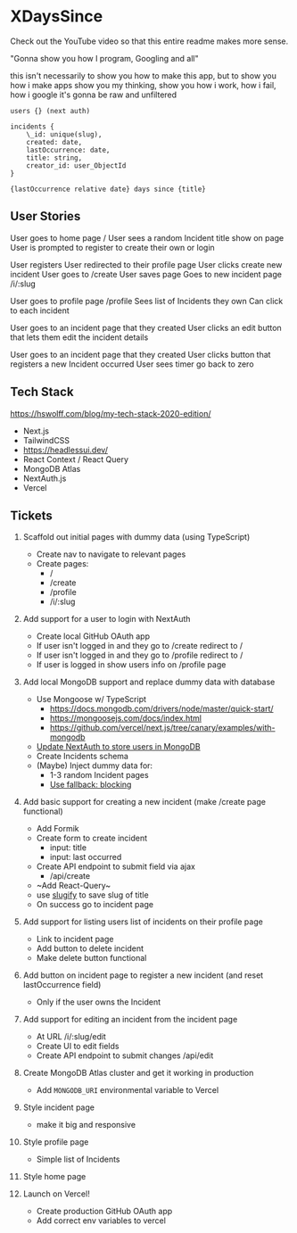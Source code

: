 # XDaysSince

Check out the YouTube video so that this entire readme makes more sense.

"Gonna show you how I program, Googling and all"

this isn't necessarily to show you how to make this app, but to show you how i make apps
show you my thinking, show you how i work, how i fail, how i google
it's gonna be raw and unfiltered

```
users {} (next auth)

incidents {
    \_id: unique(slug),
    created: date,
    lastOccurrence: date,
    title: string,
    creator_id: user_ObjectId
}
```

`{lastOccurrence relative date} days since {title}`

## User Stories

User goes to home page /
User sees a random Incident title show on page
User is prompted to register to create their own or login

User registers
User redirected to their profile page
User clicks create new incident
User goes to /create
User saves page
Goes to new incident page /i/:slug

User goes to profile page /profile
Sees list of Incidents they own
Can click to each incident

User goes to an incident page that they created
User clicks an edit button that lets them edit the incident details

User goes to an incident page that they created
User clicks button that registers a new Incident occurred
User sees timer go back to zero

## Tech Stack

https://hswolff.com/blog/my-tech-stack-2020-edition/

- Next.js
- TailwindCSS
- https://headlessui.dev/
- React Context / React Query
- MongoDB Atlas
- NextAuth.js
- Vercel

## Tickets

1. Scaffold out initial pages with dummy data (using TypeScript)
   - Create nav to navigate to relevant pages
   - Create pages:
     - /
     - /create
     - /profile
     - /i/:slug
2. Add support for a user to login with NextAuth
   - Create local GitHub OAuth app
   - If user isn't logged in and they go to /create redirect to /
   - If user isn't logged in and they go to /profile redirect to /
   - If user is logged in show users info on /profile page
3. Add local MongoDB support and replace dummy data with database
   - Use Mongoose w/ TypeScript
     - https://docs.mongodb.com/drivers/node/master/quick-start/
     - https://mongoosejs.com/docs/index.html
     - https://github.com/vercel/next.js/tree/canary/examples/with-mongodb
   - [Update NextAuth to store users in MongoDB](https://next-auth.js.org/configuration/options#database)
   - Create Incidents schema
   - (Maybe) Inject dummy data for:
     - 1-3 random Incident pages
     - [Use fallback: blocking](https://nextjs.org/docs/basic-features/data-fetching#fallback-blocking)
4. Add basic support for creating a new incident (make /create page functional)
   - Add Formik
   - Create form to create incident
     - input: title
     - input: last occurred
   - Create API endpoint to submit field via ajax
     - /api/create
   - ~Add React-Query~
   - use [slugify](https://www.npmjs.com/package/slugify) to save slug of title
   - On success go to incident page
5. Add support for listing users list of incidents on their profile page
   - Link to incident page
   - Add button to delete incident
   - Make delete button functional
6. Add button on incident page to register a new incident (and reset lastOccurrence field)
   - Only if the user owns the Incident
7. Add support for editing an incident from the incident page
   - At URL /i/:slug/edit
   - Create UI to edit fields
   - Create API endpoint to submit changes /api/edit
8. Create MongoDB Atlas cluster and get it working in production
   - Add `MONGODB_URI` environmental variable to Vercel
9. Style incident page
   - make it big and responsive
10. Style profile page

    - Simple list of Incidents

11. Style home page
12. Launch on Vercel!
    - Create production GitHub OAuth app
    - Add correct env variables to vercel
